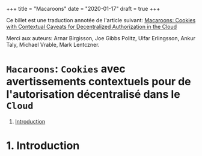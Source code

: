 +++
title = "Macaroons"
date = "2020-01-17"
draft = true
+++

Ce billet est une traduction annotée de l'article suivant:
[Macaroons: Cookies with Contextual Caveats for Decentralized Authorization in the Cloud][56]

Merci aux auteurs:
Arnar Birgisson, Joe Gibbs Politz, Ulfar Erlingsson, Ankur Taly, Michael Vrable, Mark Lentczner.

# `Macaroons`: `Cookies` avec avertissements contextuels pour de l'autorisation décentralisé dans le `Cloud`

1. [Introduction](#1-introduction)

# 1. Introduction

[56]:http://theory.stanford.edu/~ataly/Papers/macaroons.pdf


